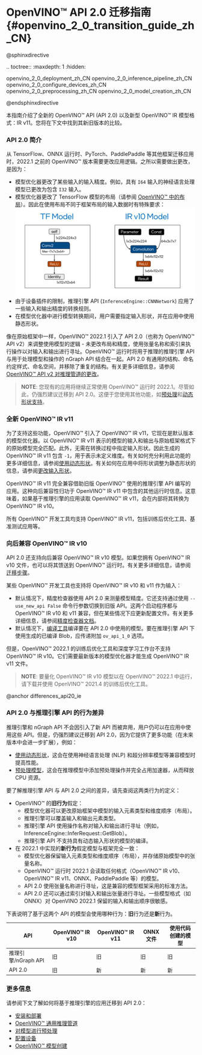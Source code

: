 # OpenVINO™ API 2.0 迁移指南 {#openvino_2_0_transition_guide_zh_CN}

@sphinxdirective

.. toctree::
   :maxdepth: 1
   :hidden:

   openvino_2_0_deployment_zh_CN
   openvino_2_0_inference_pipeline_zh_CN
   openvino_2_0_configure_devices_zh_CN
   openvino_2_0_preprocessing_zh_CN
   openvino_2_0_model_creation_zh_CN

@endsphinxdirective

本指南介绍了全新的 OpenVINO™ API (API 2.0) 以及新型 OpenVINO™ IR 模型格式：IR v11。您将在下文中找到其新旧版本的比较。

### API 2.0 简介

从 TensorFlow、ONNX 运行时、PyTorch、PaddlePaddle 等其他框架迁移应用时，2022.1 之前的 OpenVINO™ 版本需要更改应用逻辑。之所以需要做出更改，是因为：

- 模型优化器更改了某些输入的输入精度。例如，具有 `I64` 输入的神经语言处理模型已更改为包含 `I32` 输入。
- 模型优化器更改了 TensorFlow 模型的布局（请参阅 [OpenVINO™ 中的布局](../../../OV_Runtime_UG/layout_overview.md)）。因此在使用布局不同于框架布局的输入数据时有特殊要求：
![tf_openvino]
- 由于设备插件的限制，推理引擎 API (`InferenceEngine::CNNNetwork`) 应用了一些输入和输出精度的转换规则。
- 在模型优化器中进行模型转换期间，用户需要指定输入形状，并在应用中使用静态形状。

像在原始框架中一样，OpenVINO™ 2022.1 引入了 API 2.0（也称为 OpenVINO™ API v2）来调整使用模型的逻辑 - 未更改布局和精度，使用张量名称和索引来执行操作以对输入和输出进行寻址。OpenVINO™ 运行时将用于推理的推理引擎 API 与用于处理模型和操作的 nGraph API 结合在一起。API 2.0 有通用的结构、命名约定样式、命名空间，并移除了重复的结构。有关更多详细信息，请参阅 [OpenVINO™ API v2 对推理管道的更改](common_inference_pipeline_zh_CN.md)。

> **NOTE**:  您现有的应用将继续正常使用 OpenVINO™ 运行时 2022.1。尽管如此，仍强烈建议迁移到 API 2.0。这便于您使用其他功能，如[预处理](../../../OV_Runtime_UG/preprocessing_overview.md)和[动态形状支持](../ov_dynamic_shapes_zh_CN.md)。

### 全新 OpenVINO™ IR v11

为了支持这些功能，OpenVINO™ 引入了 OpenVINO™ IR v11，它现在是默认版本的模型优化器。以 OpenVINO™ IR v11 表示的模型的输入和输出与原始框架格式下的原始模型完全匹配。此外，无需在转换过程中指定输入形状。因此生成的 OpenVINO™ IR v11 包含 `-1`，用于表示未定义维度。有关如何充分利用此功能的更多详细信息，请参阅[使用动态形状](../ov_dynamic_shapes_zh_CN.md)。有关如何在应用中将形状调整为静态形状的信息，请参阅[更改输入形状](../../../OV_Runtime_UG/ShapeInference.md)。

OpenVINO™ IR v11 完全兼容借助旧版 OpenVINO™ 使用的推理引擎 API 编写的应用。这种向后兼容性归功于 OpenVINO™ IR v11 中包含的其他运行时信息。这意味着，如果基于推理引擎的应用读取 OpenVINO™ IR v11，会在内部将其转换为 OpenVINO™ IR v10。

所有 OpenVINO™ 开发工具均支持 OpenVINO™ IR v11，包括训练后优化工具、基准测试应用等。

### 向后兼容 OpenVINO™ IR v10

API 2.0 还支持向后兼容 OpenVINO™ IR v10 模型。如果您拥有 OpenVINO™ IR v10 文件，也可以将其馈送到 OpenVINO™ 运行时。有关更多详细信息，请参阅[迁移步骤](common_inference_pipeline_zh_CN.md)。

某些 OpenVINO™ 开发工具也支持将 OpenVINO™ IR v10 和 v11 作为输入：
- 默认情况下，精度检查器使用 API 2.0 来测量模型精度。它还支持通过使用 `--use_new_api False` 命令行参数切换到旧版 API。这两个启动程序都与 OpenVINO™ IR v10 和 v11 兼容，但在某些情况下应更新配置文件。有关更多详细信息，请参阅[精度检查器文档](https://github.com/openvinotoolkit/open_model_zoo/blob/releases/2022/2/tools/accuracy_checker/openvino/tools/accuracy_checker/launcher/openvino_launcher_readme.md)。
- 默认情况下，[编译工具](../../compile_tool/README_zh_CN.md)编译要在 API 2.0 中使用的模型。要在推理引擎 API 下使用生成的已编译 Blob，应传递附加 `ov_api_1_0` 选项。

但是，OpenVINO™ 2022.1 的训练后优化工具和深度学习工作台不支持 OpenVINO™ IR v10。它们需要最新版本的模型优化器才能生成 OpenVINO™ IR v11 文件。

> **NOTE**:  要量化 OpenVINO™ IR v10 模型以在 OpenVINO™ 2022.1 中运行，请下载并使用 OpenVINO™ 2021.4 的训练后优化工具。

@anchor differences_api20_ie
### API 2.0 与推理引擎 API 的行为差异

推理引擎和 nGraph API 不会因引入了新 API 而被弃用，用户仍可以在应用中使用这些 API。但是，仍强烈建议迁移到 API 2.0，因为它提供了更多功能（在未来版本中会进一步扩展），例如：
- [使用动态形状](../ov_dynamic_shapes_zh_CN.md)，这会在使用神经语言处理 (NLP) 和超分辨率模型等兼容模型时提高性能。
- [预处理模型](../../../OV_Runtime_UG/preprocessing_overview.md)，这会在推理模型中添加预处理操作并完全占用加速器，从而释放 CPU 资源。

要了解推理引擎 API 与 API 2.0 之间的差异，请先查阅这两类行为的定义：
- OpenVINO™ 的**旧行为**假定：
   - 模型优化器可以更改原始框架中模型的输入元素类型和维度顺序（布局）。
   - 推理引擎可以覆盖输入和输出元素类型。
   - 推理引擎 API 使用操作名称对输入和输出进行寻址（例如，InferenceEngine::InferRequest::GetBlob）。
   - 推理引擎 API 不支持具有动态输入形状的模型的编译。
- 在 2022.1 中实现的**新行为**假定模型与框架完全一致：
   - 模型优化器保留输入元素类型和维度顺序（布局），并存储原始模型中的张量名称。
   - OpenVINO™ 运行时 2022.1 会读取任何格式（OpenVINO™ IR v10、OpenVINO™ IR v11、ONNX、PaddlePaddle 等）的模型。
   - API 2.0 使用张量名称进行寻址，这是兼容的模型框架采用的标准方法。
   - API 2.0 还可以通过索引对输入和输出张量进行寻址。一些模型格式（如 ONNX）对 OpenVINO 2022.1 保留的输入和输出顺序很敏感。

下表说明了基于这两个 API 的模型会使用哪种行为：**旧**行为还是**新**行为。

| API | OpenVINO™ IR v10 | OpenVINO™ IR v11 | ONNX 文件 | 使用代码创建的模型 |
|-------------------------------|------------------|------------------|------------|------------------------|
| 推理引擎/nGraph API | 旧 | 旧 | 旧 | 旧 |
| API 2.0 | 旧 | 新 | 新 | 新 |

### 更多信息

请参阅下文了解如何将基于推理引擎的应用迁移到 API 2.0：
- [安装和部署](deployment_migration_zh_CN.md)
- [OpenVINO™ 通用推理管道](common_inference_pipeline_zh_CN.md)
- [对模型进行预处理](./preprocessing_zh_CN.md)
- [配置设备](./configure_devices_zh_CN.md)
- [OpenVINO™ 模型创建](graph_construction_zh_CN.md)

[tf_openvino]: ../../../img/tf_openvino.svg
